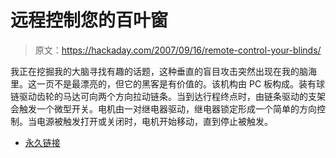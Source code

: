 # 远程控制您的百叶窗

> 原文：<https://hackaday.com/2007/09/16/remote-control-your-blinds/>

我正在挖掘我的大脑寻找有趣的话题，这种垂直的盲目攻击突然出现在我的脑海里。这一页不是最漂亮的，但它的黑客是有价值的。该机构由 PC 板构成。装有球链驱动齿轮的马达可向两个方向拉动链条。当到达行程终点时，由链条驱动的支架会触发一个微型开关。电机由一对继电器驱动，继电器锁定形成一个简单的方向控制。当电源被触发打开或关闭时，电机开始移动，直到停止被触发。

*   [永久链接](http://www.laureanno.com/x10-drap.html)
